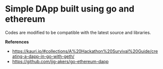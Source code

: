 # Simple DApp built using go and ethereum

Codes are modified to be compatible with the latest source and libraries.

**References**
- https://kauri.io/#collections/A%20Hackathon%20Survival%20Guide/creating-a-dapp-in-go-with-geth/
- https://github.com/jjg-akers/go-ethereum-dapp